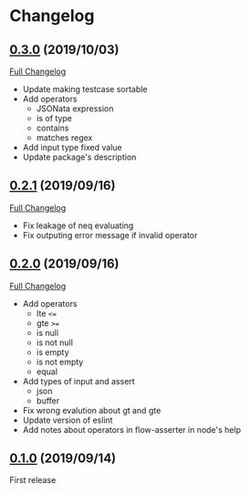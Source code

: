 Changelog
==

## [0.3.0](https://github.com/s1r-J/node-red-contrib-flow-asserter/tree/0.3.0) (2019/10/03)
[Full Changelog](https://github.com/s1r-J/node-red-contrib-flow-asserter/compare/0.2.1...0.3.0)

- Update making testcase sortable
- Add operators
    - JSONata expression
    - is of type
    - contains
    - matches regex
- Add input type fixed value
- Update package's description

## [0.2.1](https://github.com/s1r-J/node-red-contrib-flow-asserter/tree/0.2.1) (2019/09/16)
[Full Changelog](https://github.com/s1r-J/node-red-contrib-flow-asserter/compare/0.2.0...0.2.1)

- Fix leakage of neq evaluating
- Fix outputing error message if invalid operator

## [0.2.0](https://github.com/s1r-J/node-red-contrib-flow-asserter/tree/0.2.0) (2019/09/16)
[Full Changelog](https://github.com/s1r-J/node-red-contrib-flow-asserter/compare/0.1.0...0.2.0)

- Add operators
    - lte `<=`
    - gte `>=`
    - is null
    - is not null
    - is empty
    - is not empty
    - equal
- Add types of input and assert
    - json
    - buffer
- Fix wrong evalution about gt and gte
- Update version of eslint
- Add notes about operators in flow-asserter in node's help

## [0.1.0](https://github.com/s1r-J/node-red-contrib-flow-asserter/tree/0.1.0) (2019/09/14)

First release